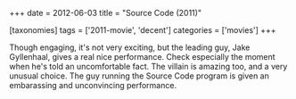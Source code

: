 +++
date = 2012-06-03
title = "Source Code (2011)"

[taxonomies]
tags = ['2011-movie', 'decent']
categories = ['movies']
+++

Though engaging, it\'s not very exciting, but the leading guy, Jake
Gyllenhaal, gives a real nice performance. Check especially the moment
when he\'s told an uncomfortable fact. The villain is amazing too, and a
very unusual choice. The guy running the Source Code program is given an
embarassing and unconvincing performance.
